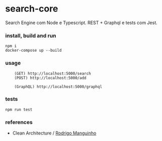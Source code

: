 # search-core
Search Engine com Node e Typescript. REST + Graphql e tests com Jest.

### install, build and run
```
npm i
docker-compose up --build
```

### usage
```
    (GET) http://localhost:5000/search
    (POST) http://localhost:5000/add

    (GraphQL) http://localhost:5000/graphql
```

### tests
```
npm run test
```

### references

- Clean Architecture / [Rodrigo Manguinho](https://github.com/rmanguinho)
